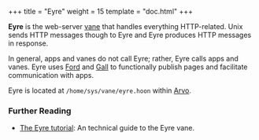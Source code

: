 +++
title = "Eyre"
weight = 15
template = "doc.html"
+++

**Eyre** is the web-server [vane](../vane) that handles everything HTTP-related. Unix sends HTTP messages though to Eyre and Eyre produces HTTP messages in response.

In general, apps and vanes do not call Eyre; rather, Eyre calls apps and vanes. Eyre uses [Ford](../ford) and [Gall](../gall) to functionally publish pages and facilitate communication with apps.

Eyre is located at `/home/sys/vane/eyre.hoon` within [Arvo](../arvo).

### Further Reading

- [The Eyre tutorial](@/docs/tutorials/arvo/eyre.md): An technical guide to the Eyre vane.
